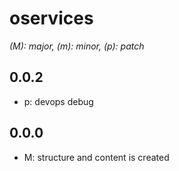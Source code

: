 # oservices

*(M): major, (m): minor, (p): patch*

## 0.0.2
* p: devops debug

## 0.0.0
* M: structure and content is created
